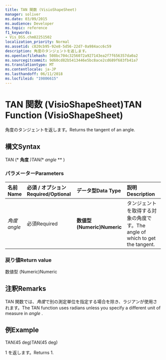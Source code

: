 ```yaml
---
title: TAN 関数 (VisioShapeSheet)
manager: soliver
ms.date: 03/09/2015
ms.audience: Developer
ms.topic: reference
f1_keywords:
- Vis_DSS.chm82251502
localization_priority: Normal
ms.assetid: c820cb95-92e8-5d56-22d7-0a984acc6c59
description: 角度のタンジェントを返します。
ms.openlocfilehash: 508bc704c3256072a927143ea2f7f656357da0a2
ms.sourcegitcommit: 9d60cd82b5413446e5bc8ace2cd689f683fb41a7
ms.translationtype: MT
ms.contentlocale: ja-JP
ms.lasthandoff: 06/11/2018
ms.locfileid: "19806615"
---
```

# <a name="tan-function-visioshapesheet"></a><span data-ttu-id="8b80b-103">TAN 関数 (VisioShapeSheet)</span><span class="sxs-lookup"><span data-stu-id="8b80b-103">TAN Function (VisioShapeSheet)</span></span>

<span data-ttu-id="8b80b-104">角度のタンジェントを返します。</span><span class="sxs-lookup"><span data-stu-id="8b80b-104">Returns the tangent of an angle.</span></span>
  
## <a name="syntax"></a><span data-ttu-id="8b80b-105">構文</span><span class="sxs-lookup"><span data-stu-id="8b80b-105">Syntax</span></span>

<span data-ttu-id="8b80b-106">TAN (* **角度** *)</span><span class="sxs-lookup"><span data-stu-id="8b80b-106">TAN(** *angle* ** )</span></span> 
  
### <a name="parameters"></a><span data-ttu-id="8b80b-107">パラメーター</span><span class="sxs-lookup"><span data-stu-id="8b80b-107">Parameters</span></span>

|<span data-ttu-id="8b80b-108">**名前**</span><span class="sxs-lookup"><span data-stu-id="8b80b-108">**Name**</span></span>|<span data-ttu-id="8b80b-109">**必須 / オプション**</span><span class="sxs-lookup"><span data-stu-id="8b80b-109">**Required/Optional**</span></span>|<span data-ttu-id="8b80b-110">**データ型**</span><span class="sxs-lookup"><span data-stu-id="8b80b-110">**Data Type**</span></span>|<span data-ttu-id="8b80b-111">**説明**</span><span class="sxs-lookup"><span data-stu-id="8b80b-111">**Description**</span></span>|
|:-----|:-----|:-----|:-----|
| <span data-ttu-id="8b80b-112">_角度_</span><span class="sxs-lookup"><span data-stu-id="8b80b-112">_angle_</span></span> <br/> |<span data-ttu-id="8b80b-113">必須</span><span class="sxs-lookup"><span data-stu-id="8b80b-113">Required</span></span>  <br/> |<span data-ttu-id="8b80b-114">**数値型 (Numeric)**</span><span class="sxs-lookup"><span data-stu-id="8b80b-114">**Numeric**</span></span> <br/> |<span data-ttu-id="8b80b-115">タンジェントを取得する対象の角度です。</span><span class="sxs-lookup"><span data-stu-id="8b80b-115">The angle of which to get the tangent.</span></span>  <br/> |
   
### <a name="return-value"></a><span data-ttu-id="8b80b-116">戻り値</span><span class="sxs-lookup"><span data-stu-id="8b80b-116">Return value</span></span>

<span data-ttu-id="8b80b-117">数値型 (Numeric)</span><span class="sxs-lookup"><span data-stu-id="8b80b-117">Numeric</span></span>
  
## <a name="remarks"></a><span data-ttu-id="8b80b-118">注釈</span><span class="sxs-lookup"><span data-stu-id="8b80b-118">Remarks</span></span>

<span data-ttu-id="8b80b-119">TAN 関数では、*角度*で別の測定単位を指定する場合を除き、ラジアンが使用されます。</span><span class="sxs-lookup"><span data-stu-id="8b80b-119">The TAN function uses radians unless you specify a different unit of measure in  *angle*  .</span></span> 
  
## <a name="example"></a><span data-ttu-id="8b80b-120">例</span><span class="sxs-lookup"><span data-stu-id="8b80b-120">Example</span></span>

<span data-ttu-id="8b80b-121">TAN(45 deg)</span><span class="sxs-lookup"><span data-stu-id="8b80b-121">TAN(45 deg)</span></span> 
  
<span data-ttu-id="8b80b-122">1 を返します。</span><span class="sxs-lookup"><span data-stu-id="8b80b-122">Returns 1.</span></span> 
  

